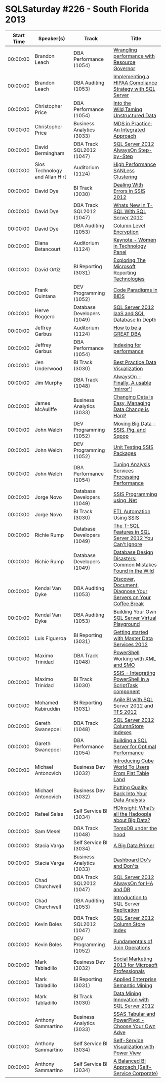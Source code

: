 # SQLSaturday #226 - South Florida 2013
Start Time|Speaker(s)|Track|Title
---|---|---|---
00:00:00|Brandon Leach|DBA  Performance (1054)|[Wrangling performance with Resource Governor](10663.md)
00:00:00|Brandon Leach|DBA  Auditing (1053)|[Implementing a HIPAA Compliance Strategy with SQL Server](10664.md)
00:00:00|Christopher Price|DBA  Performance (1054)|[Into the Wild,Taming Unstructured Data](11917.md)
00:00:00|Christopher Price|Business Analytics (3033)|[MDS in Practice: An Integrated Approach](11919.md)
00:00:00|David Bermingham|DBA Track SQL2012 (1047)|[SQL Server 2012 AlwaysOn Step-by-Step](12394.md)
00:00:00|Sios Technology and Allan Hirt|Auditorium (1124)|[High Performance SANLess Clustering](12415.md)
00:00:00|David Dye|BI Track (3030)|[Dealing With Errors in SSIS 2012](12944.md)
00:00:00|David Dye|DBA Track SQL2012 (1047)|[Whats New in T-SQL With SQL Server 2012](12945.md)
00:00:00|David Dye|DBA  Auditing (1053)|[Column Level Encryption](12947.md)
00:00:00|Diana Betancourt|Auditorium (1124)|[Keynote - Women in Technology Panel ](13248.md)
00:00:00|David Ortiz|BI  Reporting (3031)|[Exploring The Microsoft Reporting Technologies](13380.md)
00:00:00|Frank Quintana|DEV  Programming (1052)|[Code Paradigms in BIDS](14312.md)
00:00:00|Herve Roggero|Database Developers (1049)|[SQL Server 2012 IaaS and SQL Database In Depth](15022.md)
00:00:00|Jeffrey Garbus|Auditorium (1124)|[How to be a GREAT DBA](16317.md)
00:00:00|Jeffrey Garbus|DBA  Performance (1054)|[Indexing for performance](16319.md)
00:00:00|Jen Underwood|BI Track (3030)|[Best Practice Data Visualization](16513.md)
00:00:00|Jim Murphy|DBA Track (1048)|[AlwaysOn - Finally, A usable 'mirror'!](16804.md)
00:00:00|James McAuliffe|Business Analytics (3033)|[Changing Data Is Easy, Managing Data Change is Hard!](16974.md)
00:00:00|John Welch|DEV  Programming (1052)|[Moving Big Data - SSIS, Pig, and Sqoop](17196.md)
00:00:00|John Welch|DEV  Programming (1052)|[Unit Testing SSIS Packages](17197.md)
00:00:00|John Welch|DBA  Performance (1054)|[Tuning Analysis Services Processing Performance](17198.md)
00:00:00|Jorge Novo|Database Developers (1049)|[SSIS Programming using .Net](17359.md)
00:00:00|Jorge Novo|BI Track (3030)|[ETL  Automation Using SSIS](17363.md)
00:00:00|Richie Rump|Database Developers (1049)|[The T-SQL Features in SQL Server 2012 You Can't Ignore](17438.md)
00:00:00|Richie Rump|Database Developers (1049)|[Database Design Disasters: Common Mistakes Found in the Wild](17439.md)
00:00:00|Kendal Van Dyke|DBA  Auditing (1053)|[Discover, Document,  Diagnose Your Servers on Your Coffee Break](18060.md)
00:00:00|Kendal Van Dyke|DBA  Auditing (1053)|[Building Your Own SQL Server Virtual Playground](18061.md)
00:00:00|Luis Figueroa|BI  Reporting (3031)|[Getting started with Master Data Services 2012](18988.md)
00:00:00|Maximo Trinidad|DBA Track (1048)|[PowerShell Working with XML and SMO](19892.md)
00:00:00|Maximo Trinidad|BI Track (3030)|[SSIS - Integrating PowerShell in a ScriptTask component](19893.md)
00:00:00|Mohamed Kabiruddin|BI  Reporting (3031)|[Agile BI with SQL Server 2012 and TFS 2012](20016.md)
00:00:00|Gareth Swanepoel|DBA Track (1048)|[SQL Server 2012 ColumnStore Indexes](20032.md)
00:00:00|Gareth Swanepoel|DBA  Performance (1054)|[Building a SQL Server for Optimal Performance](20033.md)
00:00:00|Michael Antonovich|Business Dev (3032)|[Introducing Cube World To Users From Flat Table Land](20486.md)
00:00:00|Michael Antonovich|Business Dev (3032)|[Putting Quality Back Into Your Data Analysis](20487.md)
00:00:00|Rafael Salas|Self Service BI (3034)|[HDInsight: What’s all the Hadoopla about Big Data?](22958.md)
00:00:00|Sam Mesel|DBA Track (1048)|[TempDB under the hood](23891.md)
00:00:00|Stacia Varga|Self Service BI (3034)|[A Big Data Primer](24690.md)
00:00:00|Stacia Varga|Business Analytics (3033)|[Dashboard Do's and Don'ts](24691.md)
00:00:00|Chad Churchwell|DBA Track SQL2012 (1047)|[SQL Server 2012 AlwaysOn for HA and DR](24920.md)
00:00:00|Chad Churchwell|DBA  Auditing (1053)|[Introduction to SQL Server Replication](24921.md)
00:00:00|Kevin Boles|DBA Track SQL2012 (1047)|[SQL Server 2012 Column Store Index](26155.md)
00:00:00|Kevin Boles|DEV  Programming (1052)|[Fundamentals of Join Operations](26156.md)
00:00:00|Mark Tabladillo|Business Dev (3032)|[Social Marketing 2013 for Microsoft Professionals](34714.md)
00:00:00|Mark Tabladillo|BI  Reporting (3031)|[Applied Enterprise Semantic Mining](34715.md)
00:00:00|Mark Tabladillo|BI Track (3030)|[Data Mining Innovation with SQL Server 2012](34717.md)
00:00:00|Anthony Sammartino|Business Analytics (3033)|[SSAS Tabular and PowerPivot - Choose Your Own Adve](9903.md)
00:00:00|Anthony Sammartino|Self Service BI (3034)|[Self-Service Visualization with Power View](9904.md)
00:00:00|Anthony Sammartino|Self Service BI (3034)|[A Balanced BI Approach (Self-Service  Corporate)](9905.md)
